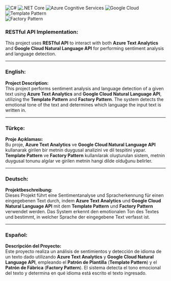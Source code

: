 ![C#](https://img.shields.io/badge/language-C%23-blue)
![.NET Core](https://img.shields.io/badge/.NET%20Core-8-blue)
![Azure Cognitive Services](https://img.shields.io/badge/Azure-Cognitive%20Services-blue)
![Google Cloud](https://img.shields.io/badge/Google-Cloud%20Natural%20Language-blue)
![Template Pattern](https://img.shields.io/badge/Design%20Pattern-Command-yellow)  
![Factory Pattern](https://img.shields.io/badge/Design%20Pattern-Factory-pink)  


### RESTful API Implementation:
This project uses **RESTful API** to interact with both **Azure Text Analytics** and **Google Cloud Natural Language API** for performing sentiment analysis and language detection.

---

### English:

**Project Description:**  
This project performs sentiment analysis and language detection of a given text using **Azure Text Analytics** and **Google Cloud Natural Language API**, utilizing the **Template Pattern** and **Factory Pattern**. The system detects the emotional tone of the text and determines which language the input text is written in.

---

### Türkçe:

**Proje Açıklaması:**  
Bu proje, **Azure Text Analytics** ve **Google Cloud Natural Language API** kullanarak girilen bir metnin duygusal analizini ve dil tespitini yapar. **Template Pattern** ve **Factory Pattern** kullanılarak oluşturulan sistem, metnin duygusal tonunu algılar ve girilen metnin hangi dilde olduğunu belirler.

---

### Deutsch:

**Projektbeschreibung:**  
Dieses Projekt führt eine Sentimentanalyse und Spracherkennung für einen eingegebenen Text durch, indem **Azure Text Analytics** und **Google Cloud Natural Language API** mit dem **Template Pattern** und **Factory Pattern** verwendet werden. Das System erkennt den emotionalen Ton des Textes und bestimmt, in welcher Sprache der eingegebene Text verfasst ist.

---

### Español:

**Descripción del Proyecto:**  
Este proyecto realiza un análisis de sentimientos y detección de idioma de un texto dado utilizando **Azure Text Analytics** y **Google Cloud Natural Language API**, empleando el **Patrón de Plantilla** (**Template Pattern**) y el **Patrón de Fábrica** (**Factory Pattern**). El sistema detecta el tono emocional del texto y determina en qué idioma está escrito el texto ingresado.
